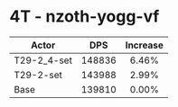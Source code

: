 # 4T - nzoth-yogg-vf
| Actor | DPS | Increase |
|---|:---:|:---:|
|T29-2_4-set|148836|6.46%|
|T29-2-set|143988|2.99%|
|Base|139810|0.00%|
